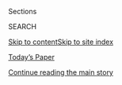 <div id="app">

<div>

<div class="NYTAppHideMasthead css-zz1s19 e1suatyy0">

<div class="section css-ui9rw0 e1suatyy2">

<div class="css-11hrj97 er09x8g0">

<div class="css-6n7j50">

</div>

<span class="css-1dv1kvn">Sections</span>

<div class="css-10488qs">

<span class="css-1dv1kvn">SEARCH</span>

</div>

[Skip to content](#site-content)[Skip to site
index](#site-index)

</div>

<div class="css-10698na e1huz5gh0">

</div>

</div>

<div id="masthead-bar-one" class="section hasLinks css-15hmgas e1csuq9d3">

<div class="css-uqyvli e1csuq9d0">

</div>

<div class="css-1uqjmks e1csuq9d1">

</div>

<div class="css-9e9ivx">

[](https://myaccount.nytimes3xbfgragh.onion/auth/login?response_type=cookie&client_id=vi)

</div>

<div class="css-1bvtpon e1csuq9d2">

[Today’s Paper](https://www.nytimes3xbfgragh.onion/section/todayspaper)

</div>

</div>

</div>

</div>

<div data-aria-hidden="false">

<div id="site-content" data-role="main">

<div class="css-1ffjgkm">

</div>

<div id="top-wrapper" class="css-15p45cc eaca97t0" type="top">

<div id="top-slug" class="css-19x0jxb eaca97t1" hidden="">

Advertisement

</div>

[Continue reading the main
story](#after-top)

<div class="ad top-wrapper" style="text-align:center;height:100%;display:block;min-height:90px">

<div id="top" class="place-ad" data-position="top" data-size-key="top">

</div>

</div>

<div id="after-top">

</div>

</div>

<div id="collection-the-31719-issue" class="section css-15h4p1b e9abtgs0">

<div class="css-1j21atc e1svk9qx1">

<div class="css-fmiefx e1svk9qx2">

<div class="css-1hk7r2m eu54l5x0">

<div id="sponsor-wrapper" class="css-7a1pgi eaca97t0" type="sponsor" hidden="">

<div id="sponsor-slug" class="css-1l4mleb eaca97t1" hidden="">

Supported by

</div>

[Continue reading the main
story](#after-sponsor)

<div id="sponsor" class="ad sponsor-wrapper" style="text-align:left;height:100%;display:block">

</div>

<div id="after-sponsor">

</div>

</div>

</div>

### <span class="css-15smmd5 ezz4tcd1">[Magazine](/section/magazine)</span>

</div>

<div class="css-nfcc9b e1svk9qx3">

<div class="css-vl9dhg e1svk9qx5">

<div class="css-1nrhkj6 e1svk9qx6">

# The 3.17.19 Issue

<div class="follow-button-placeholder" data-collection-id="">

</div>

</div>

</div>

</div>

</div>

<div class="css-4svvz1 ekkqrpp0">

<div id="collection-highlights-container" class="section css-18l1u7x e46isfb1">

<div class="template-1 css-gfgt40 ekkqrpp1">

## Highlights

1.  ![<span class="css-13wzayb e1oaj3zl2"><span class="css-1dv1kvn">Credit</span>Peter
    van Agtmael/Magnum, for The New York
    Times</span>](https://static01.graylady3jvrrxbe.onion/images/2019/03/08/magazine/17mag-baltimoress-promo/17mag-baltimoress-promo-jumbo-v2.jpg)
    
    <div class="css-gjijuv">
    
    ### Feature
    
    ## [The Tragedy of Baltimore](/2019/03/12/magazine/baltimore-tragedy-crime.html)
    
    Since Freddie Gray’s death in 2015, violent crime has spiked to
    levels unseen for a quarter century. Inside the crackup of an
    American
    city.
    
    <span class="css-1oaezp0"></span><span class="css-1q6w006 e4e4i5l3"></span><span class="css-9voj2j">By
    <span class="css-1baulvz last-byline" itemprop="name">Alec
    MacGillis</span></span>
    
    </div>

2.  ![<span class="css-1samh1w e1oaj3zl2"><span class="css-1dv1kvn">Credit</span>David
    Maurice Smith for The New York
    Times</span>](https://static01.graylady3jvrrxbe.onion/images/2019/03/17/magazine/17mag-usswasp-slide-YPBU/17mag-usswasp-slide-YPBU-videoLarge.png)
    
    <div class="css-10wtrbd">
    
    ## [The Epic Hunt for a Lost World War II Aircraft Carrier](/2019/03/13/magazine/uss-wasp-lost-world-war-ii-aircraft-carrier.html)
    
    In 1942, a volley of torpedoes sent the U.S.S. Wasp to the bottom of
    the Pacific. For decades, the families of the dead wondered where in
    the lightless depths of the ocean the ship could possibly be.
    Earlier this year, a team of wreck hunters set out to find
    it.
    
    <span class="css-1oaezp0"></span><span class="css-1q6w006 e4e4i5l3"></span><span class="css-9voj2j">By
    <span class="css-1baulvz last-byline" itemprop="name">Ed
    Caesar</span></span>
    
    </div>

3.  ![<span class="css-1samh1w e1oaj3zl2"><span class="css-1dv1kvn">Credit</span>Esha
    Lankesh</span>](https://static01.graylady3jvrrxbe.onion/images/2019/03/17/magazine/17mag-Lankesh-image1/17mag-Lankesh-image1-videoLarge-v3.jpg)
    
    <div class="css-10wtrbd">
    
    ### Feature
    
    ## [Railing Against India’s Right-Wing Nationalism Was a Calling. It Was Also a Death Sentence.](/2019/03/14/magazine/gauri-lankesh-murder-journalist.html)
    
    How the journalist Gauri Lankesh became a casualty of India’s
    increasingly intolerant
    politics.
    
    <span class="css-1oaezp0"></span><span class="css-1q6w006 e4e4i5l3"></span><span class="css-9voj2j">By
    <span class="css-1baulvz last-byline" itemprop="name">Rollo
    Romig</span></span>
    
    </div>

4.  ![<span class="css-1samh1w e1oaj3zl2"><span class="css-1dv1kvn">Credit</span>Mamadi
    Doumbouya for The New York
    Times</span>](https://static01.graylady3jvrrxbe.onion/images/2019/03/17/magazine/17mag-talk-slide-4YYA/17mag-talk-slide-4YYA-videoLarge.png)
    
    <div class="css-10wtrbd">
    
    ### Talk
    
    ## [Regina Hall on the Two Hollywoods, Spirituality and Success](/interactive/2019/03/11/magazine/regina-hall-movies-black-audience.html)
    
    “Black audiences are what I’ve considered my base, and I will always
    make movies for that
    base.”
    
    <span class="css-1oaezp0"></span>
    
    </div>

</div>

<div class="css-1xdhyk6 e46isfb0">

<div class="css-zk12ih ef6si7p0">

1.  ### Letter of Recommendation
    
    ![<span class="css-2s0ord e1oaj3zl2"><span class="css-1dv1kvn">Credit</span>Eva
    O'Leary for The New York
    Times</span>](https://static01.graylady3jvrrxbe.onion/images/2019/03/17/magazine/17mag-LOR-pic/17mag-LOR-pic-videoLarge.png)
    
    <div class="css-10wtrbd">
    
    ## [Letter of Recommendation: Lent](/2019/03/12/magazine/letter-of-recommendation-lent.html)
    
    A 40-day period that makes room for the suffering you’d been
    avoiding.
    
    <span class="css-me3p27"></span><span class="css-1q6w006 e4e4i5l3"></span><span class="css-9voj2j">By
    <span class="css-1baulvz last-byline" itemprop="name">Rachel
    Howard</span></span>
    
    </div>

2.  ### Screenland
    
    ![<span class="css-2s0ord e1oaj3zl2"><span class="css-1dv1kvn">Credit</span></span>](https://static01.graylady3jvrrxbe.onion/images/2019/03/17/magazine/17mag-talk-dating/17mag-talk-dating-videoLarge-v2.gif)
    
    <div class="css-10wtrbd">
    
    ## [A Dating Show Made for the Age of Apps](/2019/03/14/magazine/a-dating-show-made-for-the-age-of-apps.html)
    
    Netflix’s “Dating Around” mimics the low-stakes horror of Tinder and
    the
    rest.
    
    <span class="css-me3p27"></span><span class="css-1q6w006 e4e4i5l3"></span><span class="css-9voj2j">By
    <span class="css-1baulvz last-byline" itemprop="name">Lauren
    Oyler</span></span>
    
    </div>

3.  ### Eat
    
    ![<span class="css-2s0ord e1oaj3zl2"><span class="css-1dv1kvn">Credit</span>Paola
    & Murray for The New York Times. Food stylist: Maggie Ruggiero. Prop
    stylist: Angharad
    Bailey.</span>](https://static01.graylady3jvrrxbe.onion/images/2019/03/17/magazine/17mag-eat-slideshow-slide-6IEB/17mag-eat-slideshow-slide-6IEB-videoLarge.png)
    
    <div class="css-10wtrbd">
    
    ## [A Spinach Soup Fit for a Cleanse](/2019/03/13/magazine/spinach-soup-cleanse-recipe.html)
    
    Despite being born of restrictions, this soup tastes of
    abundance.
    
    <span class="css-me3p27"></span><span class="css-1q6w006 e4e4i5l3"></span><span class="css-9voj2j">By
    <span class="css-1baulvz last-byline" itemprop="name">Samin
    Nosrat</span></span>
    
    </div>

4.  ### The Ethicist
    
    ![<span class="css-2s0ord e1oaj3zl2"><span class="css-1dv1kvn">Credit</span>Illustration
    by Tomi
    Um</span>](https://static01.graylady3jvrrxbe.onion/images/2018/10/07/magazine/031719mag-ethicist-image1/031719mag-ethicist-image1-videoLarge-v22.jpg)
    
    <div class="css-10wtrbd">
    
    ## [Is It O.K. for a Chinese Restaurant to Favor Chinese Patrons?](/2019/03/12/magazine/is-it-ok-for-a-chinese-restaurant-to-favor-chinese-patrons.html)
    
    The magazine’s Ethicist columnist on whether preferring one group
    over another is always discriminatory and
    more.
    
    <span class="css-me3p27"></span><span class="css-1q6w006 e4e4i5l3"></span><span class="css-9voj2j">By
    <span class="css-1baulvz last-byline" itemprop="name">Kwame Anthony
    Appiah</span></span>
    
    </div>

5.  ### Poem
    
    ![<span class="css-2s0ord e1oaj3zl2"><span class="css-1dv1kvn">Credit</span></span>](https://static01.graylady3jvrrxbe.onion/images/2019/03/17/magazine/17mag-Poem-1/17mag-Poem-1-videoLarge.png)
    
    <div class="css-10wtrbd">
    
    ## [Poem: PREY](/2019/03/14/magazine/poem-prey.html)
    
    Whenever bad news arrives, grief swoops down to saturate the
    decisive moment with significance — suddenly, we’ve never been able
    to see more
    clearly.
    
    <span class="css-me3p27"></span><span class="css-1q6w006 e4e4i5l3"></span><span class="css-9voj2j">By
    <span class="css-1baulvz" itemprop="name">Ada Limon</span> and
    <span class="css-1baulvz last-byline" itemprop="name">Rita
    Dove</span></span>
    
    </div>

</div>

</div>

<div class="css-1xdhyk6 e46isfb0">

<div class="css-zk12ih ef6si7p0">

1.  ### Tip
    
    ![<span class="css-2s0ord e1oaj3zl2"><span class="css-1dv1kvn">Credit</span>Illustration
    by
    Radio</span>](https://static01.graylady3jvrrxbe.onion/images/2019/03/11/magazine/0317Mag-Tip-1/0317Mag-Tip-1-videoLarge.jpg)
    
    <div class="css-10wtrbd">
    
    ## [How to Support a Loved One in Prison](/2019/03/12/magazine/how-to-support-a-loved-one-in-prison.html)
    
    Share the details of your daily life with that person. Don’t feel
    obligated to tell others why your partner is
    incarcerated.
    
    <span class="css-me3p27"></span><span class="css-1q6w006 e4e4i5l3"></span><span class="css-9voj2j">By
    <span class="css-1baulvz last-byline" itemprop="name">Malia
    Wollan</span></span>
    
    </div>

2.  ### Judge John Hodgman
    
    ![<span class="css-2s0ord e1oaj3zl2"><span class="css-1dv1kvn">Credit</span>Illustration
    by Louise Zergaeng
    Pomeroy</span>](https://static01.graylady3jvrrxbe.onion/images/2019/02/12/magazine/Mag-Hodgman-1/Mag-Hodgman-1-videoLarge.jpg)
    
    <div class="css-10wtrbd">
    
    ## [Judge John Hodgman on Movie-Night Spoilers](/2019/03/14/magazine/judge-john-hodgman-on-movie-night-spoilers.html)
    
    Is it O.K. to read about the ending on
    Wikipedia?
    
    <span class="css-me3p27"></span><span class="css-1q6w006 e4e4i5l3"></span><span class="css-9voj2j">By
    <span class="css-1baulvz last-byline" itemprop="name">Judge John
    Hodgman</span></span>
    
    </div>

3.  ### Issue 3.17.19
    
    ![<span class="css-2s0ord e1oaj3zl2"><span class="css-1dv1kvn">Credit</span></span>](https://static01.graylady3jvrrxbe.onion/images/2018/04/27/magazine/mag-btc-promo-17Baltimore-copy/mag-btc-promo-17Baltimore-copy-videoLarge-v6.jpg)
    
    <div class="css-10wtrbd">
    
    ## [Behind the Cover: The Tragedy of Baltimore](/2019/03/13/magazine/behind-the-cover-the-tragedy-of-baltimore.html)
    
    Inside the process for creating the covers of The New York Times
    Magazine.
    
    <span class="css-me3p27"></span>
    
    </div>

</div>

</div>

</div>

<div id="mid1-wrapper" class="css-1mn4oms eaca97t0" type="rank">

<div id="mid1-slug" class="css-1tag3rd eaca97t1">

Advertisement

</div>

[Continue reading the main
story](#after-mid1)

<div id="mid1" class="ad mid1-wrapper" style="text-align:center;height:100%;display:block">

</div>

<div id="after-mid1">

</div>

</div>

</div>

</div>

</div>

## Site Index

<div>

</div>

## Site Information Navigation

  - [© <span>2020</span> <span>The New York Times
    Company</span>](https://help.nytimes3xbfgragh.onion/hc/en-us/articles/115014792127-Copyright-notice)

<!-- end list -->

  - [NYTCo](https://www.nytco.com/)
  - [Contact
    Us](https://help.nytimes3xbfgragh.onion/hc/en-us/articles/115015385887-Contact-Us)
  - [Work with us](https://www.nytco.com/careers/)
  - [Advertise](https://nytmediakit.com/)
  - [T Brand Studio](http://www.tbrandstudio.com/)
  - [Your Ad
    Choices](https://www.nytimes3xbfgragh.onion/privacy/cookie-policy#how-do-i-manage-trackers)
  - [Privacy](https://www.nytimes3xbfgragh.onion/privacy)
  - [Terms of
    Service](https://help.nytimes3xbfgragh.onion/hc/en-us/articles/115014893428-Terms-of-service)
  - [Terms of
    Sale](https://help.nytimes3xbfgragh.onion/hc/en-us/articles/115014893968-Terms-of-sale)
  - [Site
    Map](https://spiderbites.nytimes3xbfgragh.onion)
  - [Help](https://help.nytimes3xbfgragh.onion/hc/en-us)
  - [Subscriptions](https://www.nytimes3xbfgragh.onion/subscription?campaignId=37WXW)

</div>

</div>
